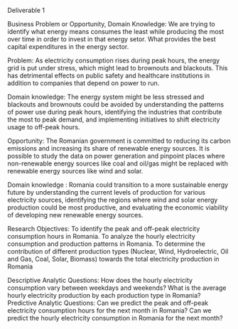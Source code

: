 Deliverable 1

Business Problem or Opportunity, Domain Knowledge: We are trying to identify what energy means consumes the least while producing the most over time in order to invest in that energy setor. What provides the best capital expenditures in the energy sector.

Problem: As electricity consumption rises during peak hours, the energy grid is put under stress, which might lead to brownouts and blackouts. This has detrimental effects on public safety and healthcare institutions in addition to companies that depend on power to run.

Domain knowledge: The energy system might be less stressed and blackouts and brownouts could be avoided by understanding the patterns of power use during peak hours, identifying the industries that contribute the most to peak demand, and implementing initiatives to shift electricity usage to off-peak hours.

Opportunity: The Romanian government is committed to reducing its carbon emissions and increasing its share of renewable energy sources. It is possible to study the data on power generation and pinpoint places where non-renewable energy sources like coal and oil/gas might be replaced with renewable energy sources like wind and solar.

Domain knowledge : Romania could transition to a more sustainable energy future by understanding the current levels of production for various electricity sources, identifying the regions where wind and solar energy production could be most productive, and evaluating the economic viability of developing new renewable energy sources.

Research Objectives: To identify the peak and off-peak electricity consumption hours in Romania. To analyze the hourly electricity consumption and production patterns in Romania. To determine the contribution of different production types (Nuclear, Wind, Hydroelectric, Oil and Gas, Coal, Solar, Biomass) towards the total electricity production in Romania

Descriptive Analytic Questions: How does the hourly electricity consumption vary between weekdays and weekends? What is the average hourly electricity production by each production type in Romania? Predictive Analytic Questions: Can we predict the peak and off-peak electricity consumption hours for the next month in Romania? Can we predict the hourly electricity consumption in Romania for the next month?
